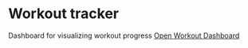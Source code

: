 # Workout tracker
Dashboard for visualizing workout progress
[Open Workout Dashboard](https://arcb01-workout-tracker-workout-dashboard-6u1ewl.streamlit.app/)
